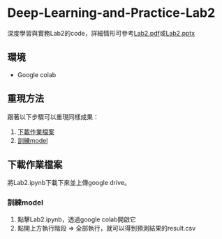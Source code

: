 # Deep-Learning-and-Practice-Lab2
深度學習與實務Lab2的code，詳細情形可參考[Lab2.pdf](https://github.com/nomiaro/Deep-Learning-and-Practice/blob/main/Lab2-Backpropagation/Lab2-Backpropagation.pdf)或[Lab2.pptx](https://github.com/nomiaro/Deep-Learning-and-Practice/blob/main/Lab2-Backpropagation/Lab2-Backpropagation.pptx)

## 環境
- Google colab

## 重現方法
跟著以下步驟可以重現同樣成果：
1. [下載作業檔案](#下載作業檔案)
2. [訓練model](#訓練model)

## 下載作業檔案
將Lab2.ipynb下載下來並上傳google drive。

### 訓練model
1. 點擊Lab2.ipynb，透過google colab開啟它
2. 點開上方執行階段 => 全部執行，就可以得到預測結果的result.csv
